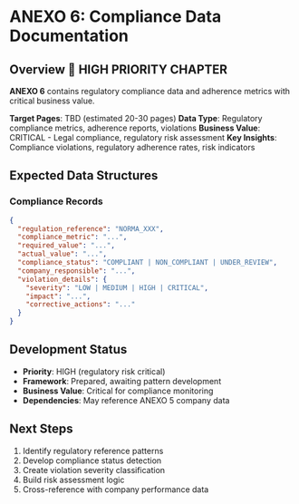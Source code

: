 # ANEXO 6: Compliance Data Documentation

## Overview 🎯 **HIGH PRIORITY CHAPTER**

**ANEXO 6** contains regulatory compliance data and adherence metrics with critical business value.

**Target Pages**: TBD (estimated 20-30 pages)
**Data Type**: Regulatory compliance metrics, adherence reports, violations
**Business Value**: CRITICAL - Legal compliance, regulatory risk assessment
**Key Insights**: Compliance violations, regulatory adherence rates, risk indicators

## Expected Data Structures

### Compliance Records
```json
{
  "regulation_reference": "NORMA_XXX",
  "compliance_metric": "...",
  "required_value": "...",
  "actual_value": "...",
  "compliance_status": "COMPLIANT | NON_COMPLIANT | UNDER_REVIEW",
  "company_responsible": "...",
  "violation_details": {
    "severity": "LOW | MEDIUM | HIGH | CRITICAL",
    "impact": "...",
    "corrective_actions": "..."
  }
}
```

## Development Status
- **Priority**: HIGH (regulatory risk critical)
- **Framework**: Prepared, awaiting pattern development  
- **Business Value**: Critical for compliance monitoring
- **Dependencies**: May reference ANEXO 5 company data

## Next Steps
1. Identify regulatory reference patterns
2. Develop compliance status detection
3. Create violation severity classification
4. Build risk assessment logic
5. Cross-reference with company performance data